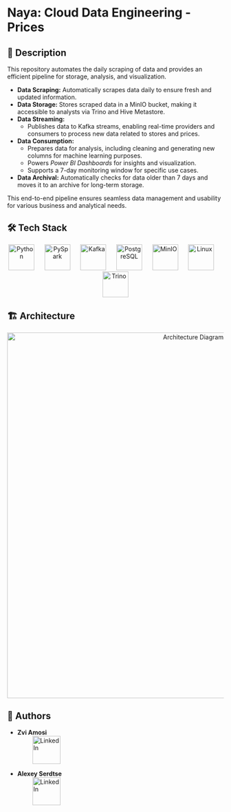 # Naya: Cloud Data Engineering - Prices

## 📘 Description
<p>This repository automates the daily scraping of data and provides an efficient pipeline for storage, analysis, and visualization.</p>

<ul>
  <li><strong>Data Scraping:</strong> Automatically scrapes data daily to ensure fresh and updated information.</li>
  <li><strong>Data Storage:</strong> Stores scraped data in a MinIO bucket, making it accessible to analysts via Trino and Hive Metastore.</li>
  <li><strong>Data Streaming:</strong> 
    <ul>
      <li>Publishes data to Kafka streams, enabling real-time providers and consumers to process new data related to stores and prices.</li>
    </ul>
  </li>
  <li><strong>Data Consumption:</strong>
    <ul>
      <li>Prepares data for analysis, including cleaning and generating new columns for machine learning purposes.</li>
      <li>Powers <em>Power BI Dashboards</em> for insights and visualization.</li>
      <li>Supports a 7-day monitoring window for specific use cases.</li>
    </ul>
  </li>
  <li><strong>Data Archival:</strong> Automatically checks for data older than 7 days and moves it to an archive for long-term storage.</li>
</ul>

<p>This end-to-end pipeline ensures seamless data management and usability for various business and analytical needs.</p>


## 🛠️ Tech Stack

<div align="center">
    <!-- Python -->
    <img src="https://www.vectorlogo.zone/logos/python/python-horizontal.svg" alt="Python" height="60">
    &nbsp;&nbsp;&nbsp;&nbsp;
    <!-- PySpark -->
    <img src="https://www.vectorlogo.zone/logos/apache_spark/apache_spark-ar21.svg" alt="PySpark" height="60">
    &nbsp;&nbsp;&nbsp;&nbsp;
    <!-- Kafka -->
    <img src="https://www.vectorlogo.zone/logos/apache_kafka/apache_kafka-ar21.svg" alt="Kafka" height="60">
    &nbsp;&nbsp;&nbsp;&nbsp;
    <!-- PostgreSQL -->
    <img src="https://www.vectorlogo.zone/logos/postgresql/postgresql-horizontal.svg" alt="PostgreSQL" height="60">
    &nbsp;&nbsp;&nbsp;&nbsp;
    <!-- MinIO -->
    <img src="https://www.vectorlogo.zone/logos/minioio/minioio-ar21.svg" alt="MinIO" height="60">
    &nbsp;&nbsp;&nbsp;&nbsp;
    <!-- Linux -->
    <img src="https://www.vectorlogo.zone/logos/linux/linux-ar21.svg" alt="Linux" height="60">
    &nbsp;&nbsp;&nbsp;&nbsp;
    <!-- Trino -->
    <img src="https://upload.wikimedia.org/wikipedia/commons/5/57/Trino-logo-w-bk.svg" alt="Trino" height="60">
</div>

## 🏗️ Architecture

<div align="center">
    <img src="https://i.imgur.com/aAN7hIs.png" alt="Architecture Diagram" width="850">
</div>

## 👥 Authors

- **Zvi Amosi**  
  <a href="https://www.linkedin.com/in/tzvizamosy/" target="_blank">
    <img src="https://seeklogo.com/images/L/linkedin-logo-920846F1F7-seeklogo.com.png" alt="LinkedIn" width="65" style="vertical-align:middle; margin-left:35px;">
  </a>

- **Alexey Serdtse**  
  <a href="https://www.linkedin.com/in/alexey-serdtse/" target="_blank">
    <img src="https://seeklogo.com/images/L/linkedin-logo-920846F1F7-seeklogo.com.png" alt="LinkedIn" width="65" style="vertical-align:middle; margin-left:35px;">
  </a>
